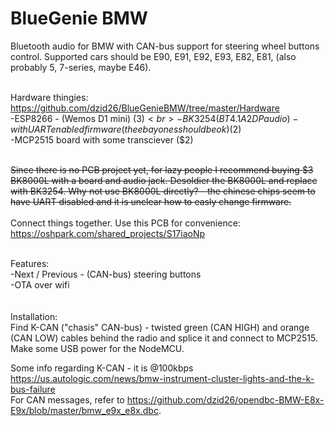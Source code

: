 # BlueGenie BMW <br>
Bluetooth audio for BMW with CAN-bus support for steering wheel buttons control. Supported cars should be E90, E91, E92, E93, E82, E81, (also probably 5, 7-series, maybe E46).   <br> <br>

Hardware thingies: https://github.com/dzid26/BlueGenieBMW/tree/master/Hardware <br>
-ESP8266 - (Wemos D1 mini) ($3) <br>
-BK3254 (BT4.1 A2DP audio) - with UART enabled firmware (the ebay ones should be ok) ($2) <br>
-MCP2515 board with some transciever ($2) <br> <br>

~~Since there is no PCB project yet, for lazy people I recommend buying $3 BK8000L with a board and audio jack. Desoldier the BK8000L and replace with BK3254. Why not use BK8000L directly? - the chinese chips seem to have UART disabled and it is unclear how to easly change firmware.~~
 <br> <br>
Connect things together. Use this PCB for convenience:
https://oshpark.com/shared_projects/S17iaoNp
 <br> <br>


Features: <br>
-Next / Previous - (CAN-bus) steering buttons  <br>
-OTA over wifi <br>
 <br>
 <br>
Installation: <br>
Find K-CAN ("chasis" CAN-bus) - twisted green (CAN HIGH) and orange (CAN LOW) cables behind the radio and splice it and connect to MCP2515.  <br>
Make some USB power for the NodeMCU.



Some info regarding K-CAN - it is @100kbps  <br>
https://us.autologic.com/news/bmw-instrument-cluster-lights-and-the-k-bus-failure  <br>
For CAN messages, refer to https://github.com/dzid26/opendbc-BMW-E8x-E9x/blob/master/bmw_e9x_e8x.dbc.
